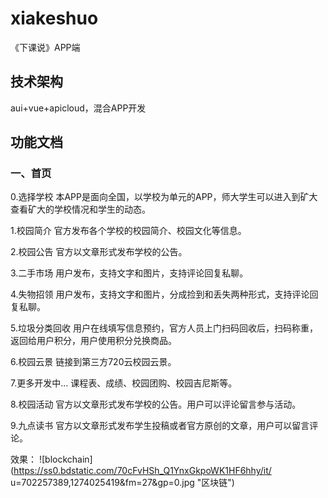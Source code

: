 # xiakeshuo
《下课说》APP端
## 技术架构
aui+vue+apicloud，混合APP开发
## 功能文档
### 一、首页
0.选择学校
  本APP是面向全国，以学校为单元的APP，师大学生可以进入到矿大查看矿大的学校情况和学生的动态。
  
1.校园简介
  官方发布各个学校的校园简介、校园文化等信息。
  
2.校园公告
  官方以文章形式发布学校的公告。
  
3.二手市场
  用户发布，支持文字和图片，支持评论回复私聊。
  
4.失物招领
  用户发布，支持文字和图片，分成捡到和丢失两种形式，支持评论回复私聊。
  
5.垃圾分类回收
  用户在线填写信息预约，官方人员上门扫码回收后，扫码称重，返回给用户积分，用户使用积分兑换商品。
  
6.校园云景
  链接到第三方720云校园云景。
  
7.更多开发中...
  课程表、成绩、校园团购、校园吉尼斯等。
  
8.校园活动
  官方以文章形式发布学校的公告。用户可以评论留言参与活动。
  
9.九点读书
  官方以文章形式发布学生投稿或者官方原创的文章，用户可以留言评论。
  
效果：
 ![blockchain](https://ss0.bdstatic.com/70cFvHSh_Q1YnxGkpoWK1HF6hhy/it/
u=702257389,1274025419&fm=27&gp=0.jpg "区块链")
  
